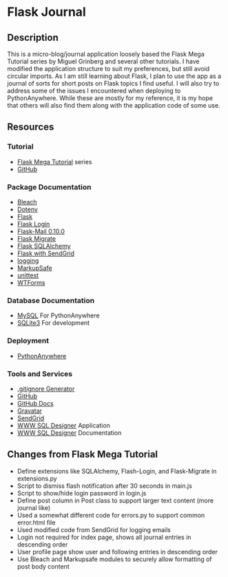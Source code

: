 # Flask Journal

## Description

This is a micro-blog/journal application loosely based the Flask Mega Tutorial series by Miguel Grinberg and several other tutorials. I have modified the application structure to suit my preferences, but still avoid circular imports. As I am still learning about Flask, I plan to use the app as a journal of sorts for short posts on Flask topics I find useful. I will also try to address some of the issues I encountered when deploying to PythonAnywhere. While these are mostly for my reference, it is my hope that others will also find them along with the application code of some use.

## Resources

### Tutorial

- [Flask Mega Tutorial](https://blog.miguelgrinberg.com/post/the-flask-mega-tutorial-part-i-hello-world) series
- [GitHub](https://github.com/miguelgrinberg/microblog)

### Package Documentation

- [Bleach](https://bleach.readthedocs.io/en/latest/)
- [Dotenv](https://pypi.org/project/python-dotenv/) 
- [Flask](https://flask.palletsprojects.com/en/3.0.x/) 
- [Flask Login](https://flask-login.readthedocs.io/en/latest/)
- [Flask-Mail 0.10.0](https://flask-mail.readthedocs.io/en/latest/)
- [Flask Migrate](https://flask-migrate.readthedocs.io/en/latest/)
- [Flask SQLAlchemy](https://flask-sqlalchemy.readthedocs.io/en/stable/)
- [Flask with SendGrid](https://sendgrid.com/en-us/blog/sending-emails-from-python-flask-applications-with-twilio-sendgrid)
- [logging](https://docs.python.org/3/library/logging.html)
- [MarkupSafe](https://markupsafe.palletsprojects.com/en/stable/)
- [unittest](https://docs.python.org/3/library/unittest.html)
- [WTForms](https://wtforms.readthedocs.io/en/3.2.x/) 

### Database Documentation

- [MySQL](https://dev.mysql.com/doc/) For PythonAnywhere
- [SQLite3](https://www.sqlite.org/docs.html) For development

### Deployment

- [PythonAnywhere](https://help.pythonanywhere.com/pages/)

### Tools and Services

- [.gitignore Generator](https://toptal.com/developers/gitignore)
- [GitHub](https://github.com/)
- [GitHub Docs](https://docs.github.com/en)
- [Gravatar](https://docs.gravatar.com/)
- [SendGrid](https://sendgrid.com/en-us)
- [WWW SQL Designer](https://sql.toad.cz/?) Application
- [WWW SQL Designer](https://github.com/ondras/wwwsqldesigner/wiki/Manual) Documentation


## Changes from Flask Mega Tutorial

- Define extensions like SQLAlchemy, Flash-Login, and Flask-Migrate in extensions.py
- Script to dismiss flash notification after 30 seconds in main.js
- Script to show/hide login password in login.js
- Define post column in Post class to support larger text content (more journal like)
- Used a somewhat different code for errors.py to support common error.html file
- Used modified code from SendGrid for logging emails
- Login not required for index page, shows all journal entries in descending order
- User profile page show user and following entries in descending order
- Use Bleach and Markupsafe modules to securely allow formatting of post body content

